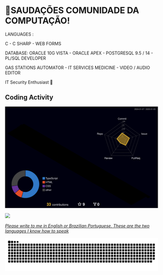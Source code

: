 # 👋SAUDAÇÕES COMUNIDADE DA COMPUTAÇÃO!

LANGUAGES :

C - 
C SHARP - 
WEB FORMS

DATABASE:
ORACLE 10G VISTA - 
ORACLE APEX -
POSTGRESQL 9.5 / 14 -
PL/SQL DEVELOPER

GAS STATIONS AUTOMATOR -
IT SERVICES MEDICINE -
VIDEO / AUDIO EDITOR 

 IT Security Enthusiast 🧙 

## Coding Activity 

![Screenshot of a comment on a GitHub issue showing an image, added in the Markdown, of an Octocat smiling and raising a tentacle.](https://github.com/NICKINFORMATICARESERVA/alg.c/blob/main/profile-night-rainbow.svg)

 <div>
  <a href="https://github.com/NICKINFORMATICARESERVA">

  <img height="180em" src="https://github-readme-stats.vercel.app/api/top-langs/?username=NICKINFORMATICA&layout=compact&langs_count=7&theme=dark"/>
</div>

*Please write to me in English or Brazilian Portuguese. These are the two languages ​​I know how to speak*


![Screenshot of a comment on a GitHub issue showing an image, added in the Markdown, of an Octocat smiling and raising a tentacle.](https://github.com/NICKINFORMATICARESERVA/cobra-do-grid/blob/main/cobra%20da%20grade%20de%20contribui%C3%A7%C3%A3o.svg)
